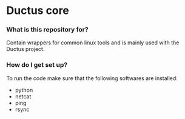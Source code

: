 # Ductus core #

### What is this repository for? ###

Contain wrappers for common linux tools and is mainly used with the Ductus project.

### How do I get set up? ###

To run the code make sure that the following softwares are  installed:
* python
* netcat
* ping
* rsync
